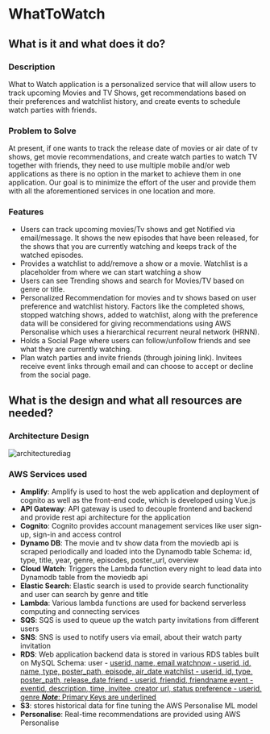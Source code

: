 # WhatToWatch

## What is it and what does it do?

### Description
What to Watch application is a personalized service that will allow users to track upcoming Movies and TV Shows, get recommendations based on their preferences and watchlist history, and create events to schedule watch parties with friends.

### Problem to Solve 
At present, if one wants to track the release date of movies or air date of tv shows, get movie recommendations, and create watch parties to watch TV together with friends, they need to use multiple mobile and/or web applications as there is no option in the market to achieve them in one application. 
Our goal is to minimize the effort of the user and provide them with all the aforementioned services in one location and more.

### Features
-   Users can track upcoming movies/Tv shows and get Notified via email/message. It shows the new episodes that have been released, for the shows that you are currently watching and keeps track of the watched episodes.
-   Provides a watchlist to add/remove a show or a movie. Watchlist is a placeholder from where we can start watching a show
-   Users can see Trending shows and search for Movies/TV based on genre or title.
-   Personalized Recommendation for movies and tv shows based on user preference and watchlist history. Factors like the completed shows, stopped watching shows, added to watchlist, along with the preference data will be considered for giving recommendations using AWS Personalise which uses a hierarchical recurrent neural network (HRNN).
-   Holds a Social Page where users can follow/unfollow friends and see what they are currently watching.
-   Plan watch parties and invite friends (through joining link). Invitees receive event links through email and can choose to accept or decline from the social page.


## What is the design and what all resources are needed? 

### Architecture Design

<img alt="architecturediag" src="https://user-images.githubusercontent.com/26367904/123538222-69115b00-d751-11eb-84b0-bd7b11949b7a.png">

### AWS Services used
-   **Amplify**: Amplify is used to host the web application and deployment of cognito as well as the front-end code, which is developed using Vue.js
-   **API Gateway**: API gateway is used to decouple frontend and backend and provide rest api architecture for the application
-   **Cognito**: Cognito provides account management services like user sign-up, sign-in and access control
-   **Dynamo DB**: The movie and tv show data from the moviedb api is scraped periodically and loaded into the Dynamodb table
Schema:  id, type, title, year, genre, episodes, poster_url, overview
-   **Cloud Watch**: Triggers the Lambda function every night to lead data into Dynamodb table from the moviedb api
-   **Elastic Search**: Elastic search is used to provide search functionality and user can search by genre and title
-   **Lambda**: Various lambda functions are used for backend serverless computing and connecting services
-   **SQS**: SQS is used to queue up the watch party invitations from different users
-   **SNS**: SNS is used to notify users via email, about their watch party invitation
-   **RDS**: Web application backend data is stored in various RDS tables built on MySQL
    Schema:
    user - <ins>userid<ins>, name, email
    watchnow - <ins>userid<ins>, <ins>id<ins>, name, type, poster_path, episode, air_date
    watchlist - <ins>userid<ins>, <ins>id<ins>, <ins>type<ins>, poster_path, release_date
    friend - <ins>userid<ins>, <ins>friendid<ins>, friendname
    event - <ins>eventid<ins>, description, time, invitee, creator url, status
    preference - <ins>userid<ins>, <ins>genre<ins>
	***Note***: Primary Keys are <ins>underlined<ins>
-   **S3**: stores historical data for fine tuning the AWS Personalise ML model
-   **Personalise**: Real-time recommendations are provided using AWS Personalise   

